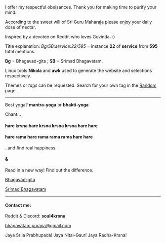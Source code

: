 <!--
.. title: About
.. slug: about
.. date: 2019-08-15 23:30:51 UTC-04:00
.. tags: 
.. category: 
.. link: 
.. description: 
.. type: text
-->

I offer my respectful obeisances. Thank you for making time to purify your mind.

According to the sweet will of Sri Guru Maharaja please enjoy your daily dose of nectar.

Inspired by a devotee on Reddit who loves Govinda. :)

Title explanation: *Bg/SB:service:22/595* = instance **22** of **service** from **595** total mentions. 

**Bg** = Bhagavad-gita ; **SB** = Srimad Bhagavatam.

Linux tools **Nikola** and **awk** used to generate the website and selections respectively.

Themes or *tags* can be requested. Search for your own tag in the [Random](../../srch.app/index.html) page.

---

Best yoga? **mantra-yoga** or **bhakti-yoga** 

Chant...

#### hare krsna hare krsna krsna krsna hare hare

#### hare rama hare rama rama rama hare hare

..and find real happiness.

#### &

Read in a new way! Find out the difference.

[Bhagavad-gita](https://bg-ai.github.io)

[Srimad Bhagavatam](https://srimad-bhagavatam.github.io)

---

#### Contact me: 

Reddit & Discord: **soul4krsna** 

[bhagavatam.purana@gmail.com](mailto:bhagavatam.purana@gmail.com)

Jaya Srila Prabhupada! Jaya Nitai-Gaur! Jaya Radha-Krsna!

